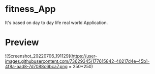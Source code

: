 # fitness_App
  
  It's based on day to day life real world Application.
 
 # Preview
 
  ![Screenshot_20220706_191129](https://user-images.githubusercontent.com/73629345/177615842-40217d4e-45b1-4f8a-aad8-7d7088c6bca7.png = 250*250)

  
 
